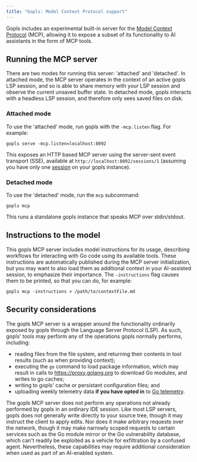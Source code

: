 ```yaml
---
title: "Gopls: Model Context Protocol support"
---
```


Gopls includes an experimental built-in server for the [Model Context
Protocol](https://modelcontextprotocol.io/introduction) (MCP), allowing it to
expose a subset of its functionality to AI assistants in the form of MCP tools.

## Running the MCP server

There are two modes for running this server: 'attached' and 'detached'. In
attached mode, the MCP server operates in the context of an active gopls LSP
session, and so is able to share memory with your LSP session and observe the
current unsaved buffer state. In detached mode, gopls interacts with a headless
LSP session, and therefore only sees saved files on disk.

### Attached mode

To use the 'attached' mode, run gopls with the `-mcp.listen` flag. For
example:

```
gopls serve -mcp.listen=localhost:8092
```

This exposes an HTTP based MCP server using the server-sent event transport
(SSE), available at `http://localhost:8092/sessions/1` (assuming you have only
one [session](../daemon.md) on your gopls instance).

### Detached mode

To use the 'detached' mode, run the `mcp` subcommand:

```
gopls mcp
```

This runs a standalone gopls instance that speaks MCP over stdin/stdout.

## Instructions to the model

This gopls MCP server includes model instructions for its usage, describing
workflows for interacting with Go code using its available tools. These
instructions are automatically published during the MCP server initialization,
but you may want to also load them as additional context in your AI-assisted
session, to emphasize their importance. The `-instructions` flag causes them to
be printed, so that you can do, for example:

```
gopls mcp -instructions > /path/to/contextFile.md
```

## Security considerations

The gopls MCP server is a wrapper around the functionality ordinarily exposed
by gopls through the Language Server Protocol (LSP). As such, gopls' tools
may perform any of the operations gopls normally performs, including:

- reading files from the file system, and returning their contents in tool
  results (such as when providing context);
- executing the `go` command to load package information, which may result in
  calls to https://proxy.golang.org to download Go modules, and writes to go
  caches;
- writing to gopls' cache or persistant configuration files; and
- uploading weekly telemetry data **if you have opted in** to [Go telemetry](https://go.dev/doc/telemetry).

The gopls MCP server does not perform any operations not already performed by
gopls in an ordinary IDE session. Like most LSP servers, gopls does not
generally write directly to your source tree, though it may instruct the client
to apply edits. Nor does it make arbitrary requests over the network, though it
may make narrowly scoped requests to certain services such as the Go module
mirror or the Go vulnerability database, which can't readily be exploited as a
vehicle for exfiltration by a confused agent. Nevertheless, these capabilities
may require additional consideration when used as part of an AI-enabled system.
